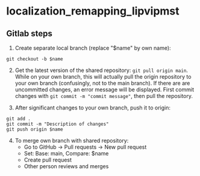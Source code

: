 # localization_remapping_lipvipmst

## Gitlab steps

1. Create separate local branch (replace "$name" by own name):
```
git checkout -b $name
```


2. Get the latest version of the shared repository: `git pull origin main`.
While on your own branch, this will actually pull the origin repository to your own branch (confusingly, not to the main branch). If there are are uncommitted changes, an error message will be displayed. First commit changes with `git commit -m "commit message"`, then pull the repository.


3. After significant changes to your own branch, push it to origin:
```
git add .
git commit -m "Description of changes"
git push origin $name
```


4. To merge own branch with shared repository:
    - Go to GitHub → Pull requests → New pull request
    - Set: Base: main, Compare: $name
    - Create pull request
    - Other person reviews and merges
